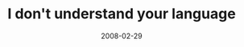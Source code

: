 ---
layout: base.njk
title : 'I don&#39;t understand your language' 
view_title : 'I don&#39;t understand your language' 
year : '2008' 
date : '2008-02-29' 
img_file : '/drawing/idontunderstandyourlanguage.png' 
html_file : 'idontunderstandyourlanguage' 
next_html : 'saywhatyouwanttosay.html' 
year_order : '95' 
permalink : "title/{{html_file}}.html"
---